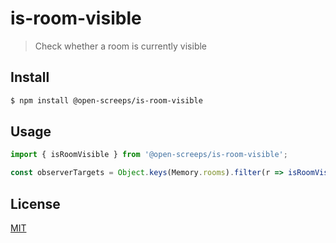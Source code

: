 # is-room-visible
> Check whether a room is currently visible

## Install
```sh
$ npm install @open-screeps/is-room-visible
```

## Usage
```typescript
import { isRoomVisible } from '@open-screeps/is-room-visible';

const observerTargets = Object.keys(Memory.rooms).filter(r => isRoomVisible(r));
```

## License
[MIT](../../license.md)
